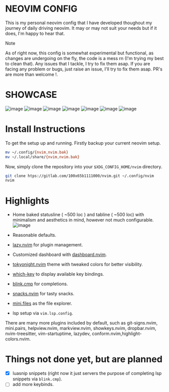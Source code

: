 # NEOVIM CONFIG
This is my personal neovim config that I have developed thoughout my journey of daily driving neovim. It may or may not suit your needs but if it does, I'm happy to hear that.

> [!Note]
> As of right now, this config is somewhat experimental but functional, as changes are undergoing on the fly, the code is a mess rn (I'm trying my best to clean that). Any issues that I tackle, I try to fix them asap.
> If you are facing any problem or bugs, just raise an issue, I'll try to fix them asap. PR's are more than welcome !. 

# SHOWCASE
![image](https://github.com/user-attachments/assets/225bf5a2-fa93-443a-8253-ca3315fdb233)
![image](https://github.com/user-attachments/assets/45cb8d9f-ed50-4768-be81-b5faa6c31aff)
![image](https://github.com/user-attachments/assets/36d85487-9804-4948-a70a-422d972e3483)
![image](https://github.com/user-attachments/assets/f6295ec9-60e7-40d4-b31c-9cf03873d86f)
![image](https://github.com/user-attachments/assets/24d388c8-50e5-41f1-9a46-35efb957f51b)
![image](https://github.com/user-attachments/assets/eec8d707-b1b3-4c46-8531-7dd4124975e7)
![image](https://github.com/user-attachments/assets/e23b0e56-67db-4301-af54-3a9e4fac650b)



# Install Instructions

To get the setup up and running.
Firstly backup your current neovim setup.
```bash
mv ~/.config/{nvim,nvim.bak}
mv ~/.local/share/{nvim,nvim.bak}
```

Now, simply clone the repository into your `$XDG_CONFIG_HOME/nvim` directory.
```bash
git clone htps://gitlab.com/100x65b1111000/nvim.git ~/.config/nvim
nvim
```

# Highlights
- Home baked statusline ( ~500 loc ) and tabline ( ~500 loc) with minimalism and aesthetics in mind, however not much configurable.
![image](https://github.com/user-attachments/assets/a8522a29-dc3e-41af-b23b-c8268ca81a3f)


- Reasonable defaults.
- [lazy.nvim](https://github.com/folke/lazy.nvim) for plugin management.
- Customized dashboard with [dashboard.nvim](https://github.com/nvimdev/dashboard.nvim).
- [tokyonight.nvim](https://github.com/folke/tokyonight.nvim) theme with tweaked colors for better visibility.
- [which-key](https://github.com/folke/which-key.nvim) to display available key bindings.
- [blink.cmp](https://github.com/Saghen/blink.cmp) for completions.
- [snacks.nvim](https://github.com/folke/snacks.nvim) for tasty snacks.
- [mini.files](https://github.com/echasnovski/mini.files) as the file explorer.
- lsp setup via `vim.lsp.config`.

There are many more plugins included by default, such as git-signs.nvim, mini.pairs, helpview.nvim, markview.nvim, showkeys.nvim, dropbar.nvim, nvim-treesitter, vim-startuptime, lazydev, conform.nvim,highlight-colors.nvim.

# Things not done yet, but are planned
- [x] luasnip snippets (right now it just servers the purpose of completing lsp snippets via `blink.cmp`).
- [ ] add more keybinds.
